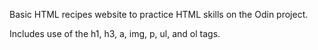 Basic HTML recipes website to practice HTML skills on the Odin project.

Includes use of the h1, h3, a, img, p, ul, and ol tags.